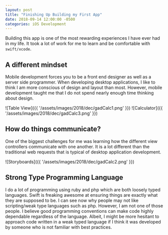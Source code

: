 ```yaml
---
layout: post
title: "Finishing Up Building my First App"
date: 2018-09-14 12:00:00 -0500
categories: iOS Development
---
```


Building this app is one of the most rewarding experiences I have ever had in my life.
It took a lot of work for me to learn and be comfortable with `swift/xcode`.

## A different mindset
Mobile development forces you to be a front end designer as well as a server side programmer.
When developing desktop applications, I like to think I am more conscious of design and layout than most.
However, mobile development taught me that I do not spend nearly enough time thinking about design.


![Table View]({{ '/assets/images/2018/dec/gadCalc1.png' }}) ![Calculator]({{ '/assets/images/2018/dec/gadCalc3.png' }})

## How do things communicate?
One of the biggest challenges for me was learning how the different view controllers communicate with one another. 
It is a lot different than the traditional web requests that is typical of desktop application development. 


![Storyboards]({{ '/assets/images/2018/dec/gadCalc2.png' }})

## Strong Type Programming Language
I do a lot of programming using ruby and php which are both loosely typed languages.
Swift is freaking awesome at ensuring things are exactly what they are supposed to be.
I can see now why people may not like scripting/weak type languages such as php. 
However, I am not one of those people.
I believe good programming conventions can make code highly dependable regardless of the language.
Albeit, I might be more hesitant to approach code written in a weak typed language if I think it was developed by someone who is not familiar with best practices.




